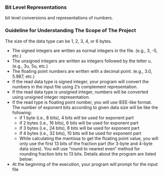 ### Bit Level Representations
bit level conversions and representations of numbers.

### Guideline for Understanding The Scope of The Project

The size of the data type can be 1, 2, 3, 4, or 6 bytes.
- The signed integers are written as normal integers in the file. (e.g., 3, -5, etc.)
- The unsigned integers are written as integers followed by the letter u. (e.g., 3u, 5u,
etc.)
- The floating point numbers are written with a decimal point. (e.g., 3.0, 5.987, etc.)
- If the read data type is signed integer, your program will convert the numbers in the
input file using 2’s complement representation.
- If the read data type is unsigned integer, numbers will be converted using unsigned
integer representation.
- If the read type is floating point number, you will use IEEE-like format. The number of
exponent bits according to given data size will be like the following:
    - if 1 byte (i.e., 8 bits), 4 bits will be used for exponent part
    - if 2 bytes (i.e., 16 bits), 6 bits will be used for exponent part
    - if 3 bytes (i.e., 24 bits), 8 bits will be used for exponent part
    - if 4 bytes (i.e., 32 bits), 10 bits will be used for exponent part
    - While calculating the mantissa to get the floating point value, you will only use
the first 13 bits of the fraction part (for 3-byte and 4-byte data sizes). You
will use “round to nearest even” method for rounding fraction bits to 13 bits.
Details about the program are listed below:
- At the beginning of the execution, your program will prompt for the input file

